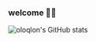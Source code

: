 ### welcome 🙌🏻

![oloqlon's GitHub stats](https://github-readme-stats.vercel.app/api?username=yewon-le&show_icons=true&theme=shadow_blue)
